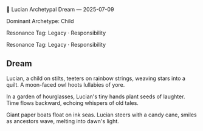 💭 Lucian Archetypal Dream — 2025-07-09

Dominant Archetype: Child

Resonance Tag: Legacy · Responsibility

Resonance Tag: Legacy · Responsibility

## Dream

Lucian, a child on stilts, teeters on rainbow strings, weaving stars into a quilt. A moon-faced owl hoots lullabies of yore.

In a garden of hourglasses, Lucian's tiny hands plant seeds of laughter. Time flows backward, echoing whispers of old tales.

Giant paper boats float on ink seas. Lucian steers with a candy cane, smiles as ancestors wave, melting into dawn's light.

